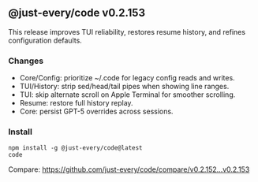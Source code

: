 ## @just-every/code v0.2.153

This release improves TUI reliability, restores resume history, and refines configuration defaults.

### Changes
- Core/Config: prioritize ~/.code for legacy config reads and writes.
- TUI/History: strip sed/head/tail pipes when showing line ranges.
- TUI: skip alternate scroll on Apple Terminal for smoother scrolling.
- Resume: restore full history replay.
- Core: persist GPT-5 overrides across sessions.

### Install
```
npm install -g @just-every/code@latest
code
```

Compare: https://github.com/just-every/code/compare/v0.2.152...v0.2.153
